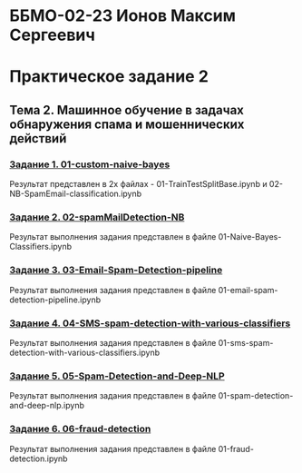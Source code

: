 # ББМО-02-23 Ионов Максим Сергеевич
# Практическое задание 2
## **Тема 2. Машинное обучение в задачах обнаружения спама и мошеннических действий**
### [Задание 1. 01-custom-naive-bayes](./01-custom-naive-bayes/)
Результат представлен в 2х файлах - 01-TrainTestSplitBase.ipynb и 02-NB-SpamEmail-classification.ipynb
### [Задание 2. 02-spamMailDetection-NB](./02-spamMailDetection-NB/)
Результат выполнения задания представлен в файле 01-Naive-Bayes-Classifiers.ipynb
### [Задание 3. 03-Email-Spam-Detection-pipeline](./03-Email-Spam-Detection-pipeline/)
Результат выполнения задания представлен в файле 01-email-spam-detection-pipeline.ipynb
### [Задание 4. 04-SMS-spam-detection-with-various-classifiers](./04-SMS-spam-detection-with-various-classifiers/)
Результат выполнения задания представлен в файле 01-sms-spam-detection-with-various-classifiers.ipynb
### [Задание 5. 05-Spam-Detection-and-Deep-NLP](./05-Spam-Detection-and-Deep-NLP/)
Результат выполнения задания представлен в файле 01-spam-detection-and-deep-nlp.ipynb
### [Задание 6. 06-fraud-detection](./06-fraud-detection/)
Результат выполнения задания представлен в файле 01-fraud-detection.ipynb
